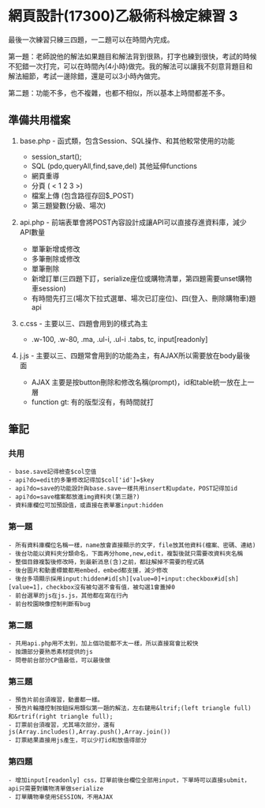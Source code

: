 # 網頁設計(17300)乙級術科檢定練習 3
最後一次練習只練三四題，一二題可以在時間內完成。

第一題：老師說他的解法如果題目和解法背到很熟，打字也練到很快，考試的時候不犯錯一次打完，可以在時間內(4小時)做完。我的解法可以讓我不刻意背題目和解法細節，考試一邊除錯，還是可以3小時內做完。

第二題：功能不多，也不複雜，也都不相似，所以基本上時間都差不多。

## 準備共用檔案
1. base.php - 函式類，包含Session、SQL操作、和其他較常使用的功能
    - session_start();
    - SQL (pdo,queryAll,find,save,del) 其他延伸functions
    - 網頁重導
    - 分頁 ( < 1 2 3 >)
    - 檔案上傳 (包含路徑存回$_POST)
    - 第三題變數(分級、場次)

2. api.php - 前端表單會將POST內容設計成讓API可以直接存進資料庫，減少API數量
    - 單筆新增或修改
    - 多筆刪除或修改
    - 單筆刪除
    - 新增訂單(三四題下訂，serialize座位或購物清單，第四題需要unset購物車session)
    - 有時間先打三(場次下拉式選單、場次已訂座位)、四(登入、刪除購物車)題api

3. c.css - 主要以三、四題會用到的樣式為主
    - .w-100, .w-80, .ma, .ul-i, .ul-i .tabs, tc, input[readonly]

4. j.js - 主要以三、四題常會用到的功能為主，有AJAX所以需要放在body最後面
    - AJAX 主要是按button刪除和修改名稱(prompt)，id和table統一放在上一層
    - function gt: 有的版型沒有，有時間就打

## 筆記
### 共用
    - base.save記得檢查$col空值
    - api?do=edit的多筆修改記得加$col['id']=$key
    - api?do=save的功能設計與base.save一樣共用insert和update，POST記得加id
    - api?do=save檔案都放進img資料夾(第三題?)
    - 資料庫欄位可加預設值，或直接在表單塞input:hidden

### 第一題
    - 所有資料庫欄位名稱一樣，name放會直接顯示的文字，file放其他資料(檔案、密碼、連結)
    - 後台功能以資料夾分類命名，下面再分home,new,edit，複製後就只需要改資料夾名稱
    - 整個目錄複製後修改時，到最新消息(含)之前，都註解掉不需要的程式碼
    - 後台圖片和動畫標籤都用embed，embed都支援，減少修改
    - 後台多項顯示採用input:hidden#id[sh][value=0]+input:checkbox#id[sh][value=1]，checkbox沒有被勾選不會有值，被勾選1會蓋掉0
    - 前台選單的js在js.js，其他都在寫在行內
    - 前台校園映像控制判斷有bug

### 第二題
    - 共用api.php用不太到，加上個功能都不太一樣，所以直接寫會比較快
    - 按讚部分要熟悉素材提供的js
    - 問卷前台部分CP值最低，可以最後做

### 第三題
    - 預告片前台須複習，動畫都一樣。
    - 預告片輪播控制按鈕採用類似第一題的解法，左右鍵用&ltrif;(left triangle full)和&rtrif(right triangle full);
    - 訂票前台須複習，尤其場次部分，還有js(Array.includes(),Array.push(),Array.join())
    - 訂票結果直接用js產生，可以少打id和放值得部分

### 第四題
    - 增加input[readonly] css，訂單前後台欄位全部用input，下單時可以直接submit，api只需要對購物清單做serialize
    - 訂單購物車使用SESSION，不用AJAX